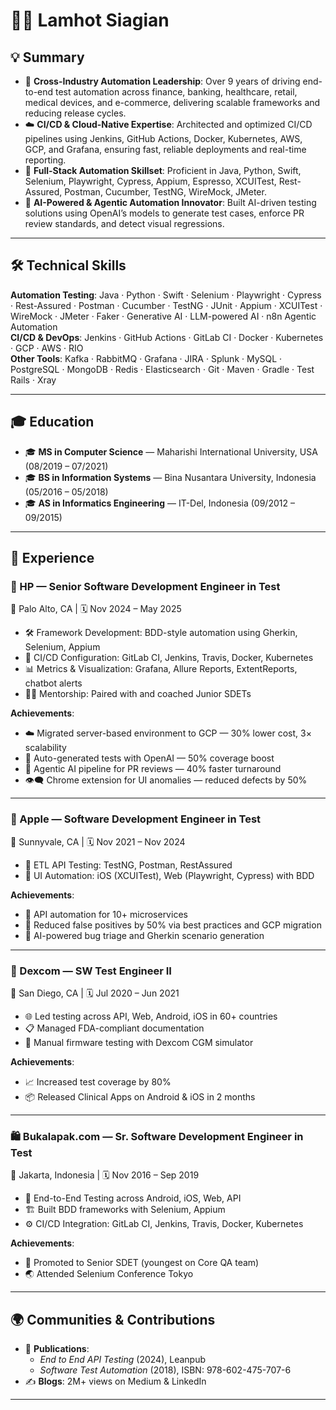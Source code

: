 # 👨‍💻 Lamhot Siagian
## 💡 Summary

- 🔄 **Cross-Industry Automation Leadership**: Over 9 years of driving end-to-end test automation across finance, banking, healthcare, retail, medical devices, and e-commerce, delivering scalable frameworks and reducing release cycles.
- ☁️ **CI/CD & Cloud-Native Expertise**: Architected and optimized CI/CD pipelines using Jenkins, GitHub Actions, Docker, Kubernetes, AWS, GCP, and Grafana, ensuring fast, reliable deployments and real-time reporting.
- 🧠 **Full-Stack Automation Skillset**: Proficient in Java, Python, Swift, Selenium, Playwright, Cypress, Appium, Espresso, XCUITest, Rest-Assured, Postman, Cucumber, TestNG, WireMock, JMeter.
- 🤖 **AI-Powered & Agentic Automation Innovator**: Built AI-driven testing solutions using OpenAI’s models to generate test cases, enforce PR review standards, and detect visual regressions.

---

## 🛠 Technical Skills

**Automation Testing**: Java · Python · Swift · Selenium · Playwright · Cypress · Rest-Assured · Postman · Cucumber · TestNG · JUnit · Appium · XCUITest · WireMock · JMeter · Faker · Generative AI · LLM-powered AI · n8n Agentic Automation  
**CI/CD & DevOps**: Jenkins · GitHub Actions · GitLab CI · Docker · Kubernetes · GCP · AWS · RIO  
**Other Tools**: Kafka · RabbitMQ · Grafana · JIRA · Splunk · MySQL · PostgreSQL · MongoDB · Redis · Elasticsearch · Git · Maven · Gradle · Test Rails · Xray

---

## 🎓 Education

- 🎓 **MS in Computer Science** — Maharishi International University, USA (08/2019 – 07/2021)
- 🎓 **BS in Information Systems** — Bina Nusantara University, Indonesia (05/2016 – 05/2018)
- 🎓 **AS in Informatics Engineering** — IT-Del, Indonesia (09/2012 – 09/2015)

---

## 💼 Experience

### 🔹 HP — Senior Software Development Engineer in Test
📍 Palo Alto, CA | 🗓️ Nov 2024 – May 2025

- 🛠 Framework Development: BDD-style automation using Gherkin, Selenium, Appium
- 🔁 CI/CD Configuration: GitLab CI, Jenkins, Travis, Docker, Kubernetes
- 📊 Metrics & Visualization: Grafana, Allure Reports, ExtentReports, chatbot alerts
- 🧑‍🏫 Mentorship: Paired with and coached Junior SDETs

**Achievements**:
- ☁️ Migrated server-based environment to GCP — 30% lower cost, 3× scalability
- 🧠 Auto-generated tests with OpenAI — 50% coverage boost
- 🤖 Agentic AI pipeline for PR reviews — 40% faster turnaround
- 👁️‍🗨️ Chrome extension for UI anomalies — reduced defects by 50%

---

### 🍏 Apple — Software Development Engineer in Test
📍 Sunnyvale, CA | 🗓️ Nov 2021 – Nov 2024

- 🧪 ETL API Testing: TestNG, Postman, RestAssured
- 📱 UI Automation: iOS (XCUITest), Web (Playwright, Cypress) with BDD

**Achievements**:
- 🔗 API automation for 10+ microservices
- 🔄 Reduced false positives by 50% via best practices and GCP migration
- 🤖 AI-powered bug triage and Gherkin scenario generation

---

### 🧬 Dexcom — SW Test Engineer II
📍 San Diego, CA | 🗓️ Jul 2020 – Jun 2021

- 🌐 Led testing across API, Web, Android, iOS in 60+ countries
- 📋 Managed FDA-compliant documentation
- 🔬 Manual firmware testing with Dexcom CGM simulator

**Achievements**:
- 📈 Increased test coverage by 80%
- 📦 Released Clinical Apps on Android & iOS in 2 months

---

### 🛍 Bukalapak.com — Sr. Software Development Engineer in Test
📍 Jakarta, Indonesia | 🗓️ Nov 2016 – Sep 2019

- 🔁 End-to-End Testing across Android, iOS, Web, API
- 🏗 Built BDD frameworks with Selenium, Appium
- ⚙️ CI/CD Integration: GitLab CI, Jenkins, Travis, Docker, Kubernetes

**Achievements**:
- 🚀 Promoted to Senior SDET (youngest on Core QA team)
- 🌏 Attended Selenium Conference Tokyo
---

## 🌍 Communities & Contributions
- 📘 **Publications**:
    - *End to End API Testing* (2024), Leanpub
    - *Software Test Automation* (2018), ISBN: 978-602-475-707-6
- ✍️ **Blogs**: 2M+ views on Medium & LinkedIn
---
